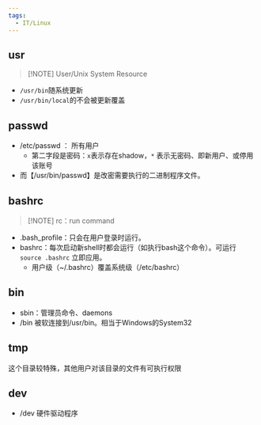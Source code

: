 ```yaml
---
tags:
  - IT/Linux
---
```



## usr

> [!NOTE] User/Unix System Resource

- `/usr/bin`随系统更新
- `/usr/bin/local`的不会被更新覆盖

## passwd

- /etc/passwd ： 所有用户
	- 第二字段是密码：`x`表示存在shadow，`*` 表示无密码、即新用户、或停用该账号
- 而【/usr/bin/passwd】是改密需要执行的二进制程序文件。




## bashrc

> [!NOTE] rc：run command

- .bash_profile：只会在用户登录时运行。
- bashrc：每次启动新shell时都会运行（如执行bash这个命令）。可运行 `source .bashrc` 立即应用。
	- 用户级（~/.bashrc）覆盖系统级（/etc/bashrc）


## bin

- sbin：管理员命令、daemons
- /bin 被软连接到/usr/bin。相当于Windows的System32




## tmp

这个目录较特殊，其他用户对该目录的文件有可执行权限


## dev

- /dev 硬件驱动程序